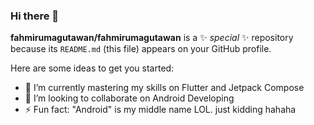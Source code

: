 ### Hi there 👋


**fahmirumagutawan/fahmirumagutawan** is a ✨ _special_ ✨ repository because its `README.md` (this file) appears on your GitHub profile.

Here are some ideas to get you started:

- 🌱 I’m currently mastering my skills on Flutter and Jetpack Compose
- 👯 I’m looking to collaborate on Android Developing
- ⚡ Fun fact: "Android" is my middle name LOL. just kidding hahaha

